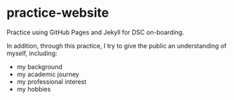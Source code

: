 # practice-website
Practice using GitHub Pages and Jekyll for DSC on-boarding.

In addition, through this practice, I try to give the public an understanding of myself, including:
- my background
- my academic journey
- my professional interest
- my hobbies
  
